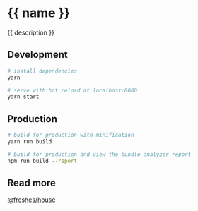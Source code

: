 # {{ name }}

{{ description }}

## Development

``` bash
# install dependencies
yarn

# serve with hot reload at localhost:8080
yarn start
```

## Production

``` bash
# build for production with minification
yarn run build

# build for production and view the bundle analyzer report
npm run build --report
```

## Read more

[@freshes/house](https://github.com/freshesx/house)
